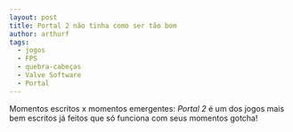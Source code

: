 ```yaml
---
layout: post
title: Portal 2 não tinha como ser tão bom
author: arthurf
tags:
  - jogos
  - FPS
  - quebra-cabeças
  - Valve Software
  - Portal
---
```


Momentos escritos x momentos emergentes: *Portal 2* é um dos jogos mais bem escritos já feitos que só funciona com seus momentos gotcha!
